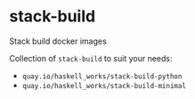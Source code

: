 # stack-build
Stack build docker images

Collection of `stack-build` to suit your needs:

* `quay.io/haskell_works/stack-build-python`
* `quay.io/haskell_works/stack-build-minimal`
